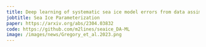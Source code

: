 ```yaml
---
title: Deep learning of systematic sea ice model errors from data assimilation increments
jobtitle: Sea Ice Parameterization
paper: https://arxiv.org/abs/2304.03832
code: https://github.com/m2lines/seaice_DA-ML
image: /images/news/Gregory_et_al.2023.png
---
```

